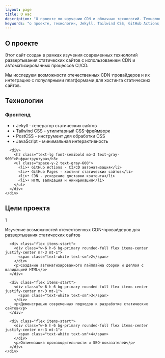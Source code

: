 ```yaml
---
layout: page
title: О нас
description: "О проекте по изучению CDN и облачных технологий. Технологии, цели и подходы к разработке современных статических сайтов."
keywords: "о проекте, технологии, Jekyll, Tailwind CSS, GitHub Actions, цели проекта"
---
```


<div class="max-w-4xl mx-auto">
  <div class="bg-white p-8 rounded-lg shadow-md mb-8">
    <h2 class="text-2xl font-bold mb-6 text-gray-900">О проекте</h2>
    <p class="text-gray-700 mb-4">
      Этот сайт создан в рамках изучения современных технологий развертывания статических сайтов 
      с использованием CDN и автоматизированных процессов CI/CD.
    </p>
    <p class="text-gray-700 mb-4">
      Мы исследуем возможности отечественных CDN-провайдеров и их интеграцию с популярными 
      платформами для хостинга статических сайтов.
    </p>
  </div>

  <div class="bg-white p-8 rounded-lg shadow-md mb-8">
    <h2 class="text-2xl font-bold mb-6 text-gray-900">Технологии</h2>
    <div class="grid md:grid-cols-2 gap-6">
      <div>
        <h3 class="text-lg font-semibold mb-3 text-gray-900">Фронтенд</h3>
        <ul class="space-y-2 text-gray-600">
          <li>• Jekyll - генератор статических сайтов</li>
          <li>• Tailwind CSS - утилитарный CSS-фреймворк</li>
          <li>• PostCSS - инструмент для обработки CSS</li>
          <li>• JavaScript - минимальная интерактивность</li>
        </ul>
      </div>
      
      <div>
        <h3 class="text-lg font-semibold mb-3 text-gray-900">Инфраструктура</h3>
        <ul class="space-y-2 text-gray-600">
          <li>• GitHub Actions - CI/CD автоматизация</li>
          <li>• GitHub Pages - хостинг статических сайтов</li>
          <li>• CDN - ускорение доставки контента</li>
          <li>• HTML валидация и минификация</li>
        </ul>
      </div>
    </div>
  </div>

  <div class="bg-white p-8 rounded-lg shadow-md">
    <h2 class="text-2xl font-bold mb-6 text-gray-900">Цели проекта</h2>
    <div class="space-y-4 text-gray-700">
      <div class="flex items-start">
        <div class="w-6 h-6 bg-primary rounded-full flex items-center justify-center mr-3 mt-1">
          <span class="text-white text-sm">1</span>
        </div>
        <p>Изучение возможностей отечественных CDN-провайдеров для развертывания статических сайтов</p>
      </div>
      
      <div class="flex items-start">
        <div class="w-6 h-6 bg-primary rounded-full flex items-center justify-center mr-3 mt-1">
          <span class="text-white text-sm">2</span>
        </div>
        <p>Создание автоматизированного пайплайна сборки и деплоя с валидацией HTML</p>
      </div>
      
      <div class="flex items-start">
        <div class="w-6 h-6 bg-primary rounded-full flex items-center justify-center mr-3 mt-1">
          <span class="text-white text-sm">3</span>
        </div>
        <p>Демонстрация современных подходов к разработке статических сайтов</p>
      </div>
      
      <div class="flex items-start">
        <div class="w-6 h-6 bg-primary rounded-full flex items-center justify-center mr-3 mt-1">
          <span class="text-white text-sm">4</span>
        </div>
        <p>Оптимизация производительности и SEO-показателей</p>
      </div>
    </div>
  </div>
</div>
